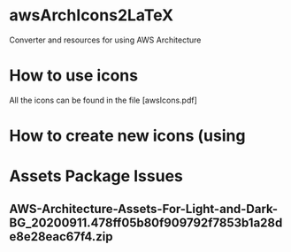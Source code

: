 # awsArchIcons2LaTeX
Converter and resources for using AWS Architecture

# How to use icons
All the icons can be found in the file [awsIcons.pdf]

# How to create new icons (using 


# Assets Package Issues
## AWS-Architecture-Assets-For-Light-and-Dark-BG_20200911.478ff05b80f909792f7853b1a28de8e28eac67f4.zip
